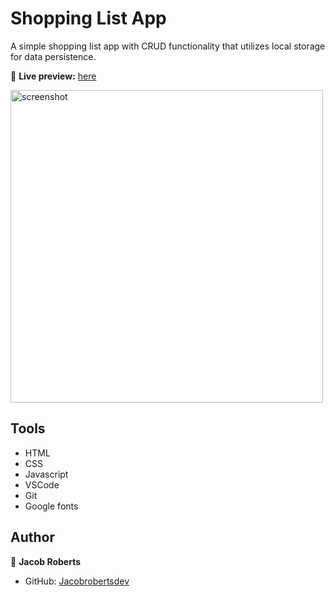 # Shopping List App

A simple shopping list app with CRUD functionality that utilizes local storage for data persistence.

🔗 **Live preview:** [here](https://jacobrobertsdev.github.io/shopping-list/)

<img width="500" alt="screenshot" src="https://github.com/jacobrobertsdev/shopping-list/assets/148710064/e159eedc-e921-4f2c-8ba8-b8ed4e30122c">


## Tools
- HTML
- CSS
- Javascript
- VSCode
- Git
- Google fonts

## Author

👤 **Jacob Roberts**

- GitHub: [Jacobrobertsdev](https://github.com/jacobrobertsdev)
